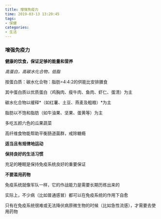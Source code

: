 ```yaml
---
title: 增强免疫力
time: 2019-03-13 13:20:45
tags:
- 保健
categories:
- 生活
---
```


### 增强免疫力

**健康的饮食，保证足够的能量和营养**

*高蛋白，高碳水化合物，低脂*

按蛋白质：碳水化合物：脂肪=4:4:2的供能比安排膳食

其中蛋白质以优质蛋白（鸡胸肉、瘦牛肉、鱼肉、虾仁、蛋清）为主

碳水化合物以缓释*（如红薯、土豆、燕麦及粗粮）*为主

脂肪以不饱和脂肪（如牛油果、坚果、蛋黄等）为主

多吃五颜六色的瓜果蔬菜

高纤维食物能帮助平衡肠道菌群，戒除糖瘾

**适当且有规律地运动**

**保持良好的生活习惯**

充足的睡眠是保持免疫系统良好的重要保证

**不要滥用药物**

免疫系统就像军队一样，它的作战能力是需要长期历练出来的

实际上，不少病（比如普通感冒）都可以在免疫系统的作用下自愈

只有在免疫系统很难或无法降伏病原微生物的时候（比如急性流感），才需要去使用药物